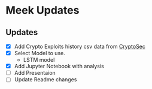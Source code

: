 # Meek Updates

## Updates

- [x] Add Crypto Exploits history csv data from [CryptoSec](https://cryptosec.info/defi-hacks/)
- [x] Select Model to use. 
    - LSTM model
- [x] Add Jupyter Notebook with analysis
- [ ] Add Presentaion 
- [ ] Update Readme changes